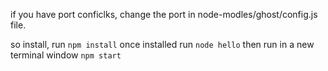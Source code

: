 if you have port conficlks, change the port in node-modles/ghost/config.js file.


so install, run `npm install`
once installed run `node hello`
then run in a new terminal window `npm start`